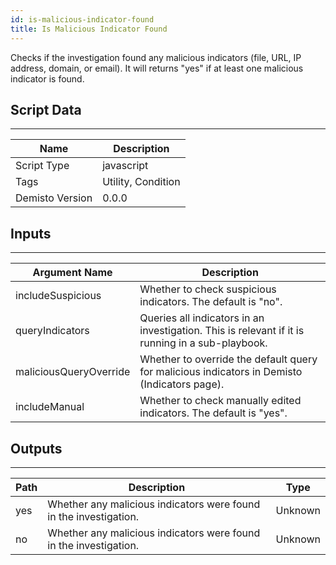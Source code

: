 ```yaml
---
id: is-malicious-indicator-found
title: Is Malicious Indicator Found
---
```


Checks if the investigation found any malicious indicators (file, URL, IP address, domain, or email). It will returns "yes" if at least one malicious indicator is found.

## Script Data
---

| **Name** | **Description** |
| --- | --- |
| Script Type | javascript |
| Tags | Utility, Condition |
| Demisto Version | 0.0.0 |

## Inputs
---

| **Argument Name** | **Description** |
| --- | --- |
| includeSuspicious | Whether to check suspicious indicators. The default is "no". |
| queryIndicators | Queries all indicators in an investigation. This is relevant if it is running in a sub-playbook. |
| maliciousQueryOverride | Whether to override the default query for malicious indicators in Demisto (Indicators page). |
| includeManual | Whether to check manually edited indicators. The default is "yes". |

## Outputs
---

| **Path** | **Description** | **Type** |
| --- | --- | --- |
| yes | Whether any malicious indicators were found in the investigation. | Unknown |
| no | Whether any malicious indicators were found in the investigation. | Unknown |
